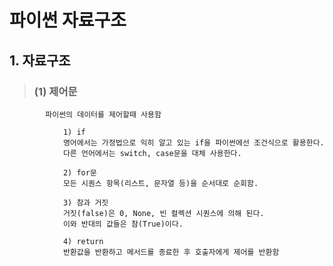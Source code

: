 # 파이썬 자료구조 

## 1. 자료구조
>   ### (1) 제어문
            파이썬의 데이터를 제어할때 사용함

                1) if
                영어에서는 가정법으로 익히 알고 있는 if을 파이썬에선 조건식으로 활용한다. 
                다른 언어에서는 switch, case문을 대체 사용한다. 

                2) for문
                모든 시퀀스 항목(리스트, 문자열 등)을 순서대로 순회함.

                3) 참과 거짓
                거짓(false)은 0, None, 빈 컬렉션 시퀀스에 의해 된다. 
                이와 반대의 값들은 참(True)이다.

                4) return 
                반환값을 반환하고 메서드를 종료한 후 호출자에게 제어를 반환함
